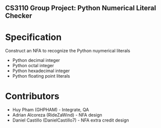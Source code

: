## CS3110 Group Project: Python Numerical Literal Checker

# Specification
Construct an NFA to recognize the Python nuymerical literals
* Python decimal integer
* Python octal integer
* Python hexadecimal integer
* Python floating point literals

# Contributors
* Huy Pham (GHPHAM) - Integrate, QA
* Adrian Alcoreza (RideZaWind) - NFA design
* Daniel Castillo (DanielCastillo7) - NFA extra credit design
